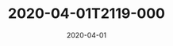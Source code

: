 ---
date: 2020-04-01
title: 2020-04-01T2119-000
hero: 2020/2020-04-01T2119-000.jpeg

# briefly describe the image…
alt: ''

# insert the closed caption text after the three-dash break…
# (include line-breaks, punctuation, and capitalization)
---